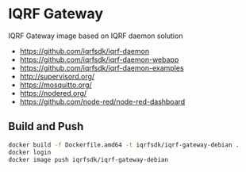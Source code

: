 # IQRF Gateway

IQRF Gateway image based on IQRF daemon solution

- https://github.com/iqrfsdk/iqrf-daemon
- https://github.com/iqrfsdk/iqrf-daemon-webapp
- https://github.com/iqrfsdk/iqrf-daemon-examples
- http://supervisord.org/
- https://mosquitto.org/
- https://nodered.org/
- https://github.com/node-red/node-red-dashboard

## Build and Push

```Bash
docker build -f Dockerfile.amd64 -t iqrfsdk/iqrf-gateway-debian .
docker login
docker image push iqrfsdk/iqrf-gateway-debian
```
